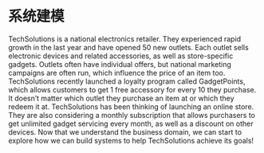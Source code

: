 # 系统建模
TechSolutions is a national electronics retailer. They experienced rapid growth in the last year and have opened 50 new outlets. Each outlet sells electronic devices and related accessories, as well as store-specific gadgets. Outlets often have individual offers, but national marketing campaigns are often run, which influence the price of an item too. TechSolutions recently launched a loyalty program called GadgetPoints, which allows customers to get 1 free accessory for every 10 they purchase. It doesn’t matter which outlet they purchase an item at or which they redeem it at. TechSolutions has been thinking of launching an online store. They are also considering a monthly subscription that allows purchasers to get unlimited gadget servicing every month, as well as a discount on other devices. Now that we understand the business domain, we can start to explore how we can build systems to help TechSolutions achieve its goals!
